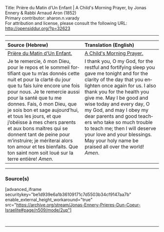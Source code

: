<html>
<head></head>
<body>
Title: Prière du Matin d’Un Enfant | A Child's Morning Prayer, by Jonas Ennery & Rabbi Arnaud Aron (1852)<br />
Primary contributor: aharon.n.varady<br />
For attribution and license, please consult the following URL: <a href="http://opensiddur.org/?p=32623">http://opensiddur.org/?p=32623</a>
<p />
<hr />

<table style="margin-left: auto;margin-right: auto;" class="draggable">
<thead><tr><th id="x" style="text-align: left;">Source (Hebrew)</th><th style="text-align: left;">Translation (English)</th></tr></thead>
<tbody>
<tr><td style="vertical-align:top;">
<div class="french" lang="fr">
<u>Prière du Matin d’Un Enfant.</u>
</span></div></td>
 
<td style="vertical-align:top;">
<div class="english" lang="en">
<u>A Child's Morning Prayer.</u>
</div></td></tr>


<tr><td style="vertical-align:top;">
<div class="french" lang="fr">
Je te remercie, ô mon Dieu, pour le repos et le sommeil fortifiant que tu m’as donnés cette nuit et pour la clarté du jour que tu fais luire encore une fois pour nous. Je te remercie aussi pour la santé que tu me donnes. Fais, ô mon Dieu, que je sois bon et sage aujourd’hui, et tous les jours, et que j’obéisse à mes chers parents et aux bons maîtres qui se donnent tant de peine pour m’instruire; je mériterai alors ton amour et tes bienfaits. Que ton saint nom soit loué sur la terre entière! <em>Amen</em>.
</span></div></td>
 
<td style="vertical-align:top;">
<div class="english" lang="en">
I thank you, O my God, for the restful and fortifying sleep you gave me tonight and for the clarity of the day that you enlighten once again for us. I also thank you for the health you give me. May I be good and wise today and every day, O my God, and may I obey my dear parents and good teachers who take so much trouble to teach me; then I will deserve your love and your blessings. May your holy name be praised all over the world! <em>Amen</em>.
</div></td></tr>
</tbody></table>

<hr />

<h3>Source(s)</h3>

[advanced_iframe securitykey="be1d939e6a1b36109171c7d5503b34cf9147aa7b" enable_external_height_workaround="true" src="https://archive.org/stream/Jonas-Ennery-Prieres-Dun-Coeur-Israelite#page/n509/mode/2up"]

&nbsp;

<hr />

&nbsp;
</body>
</html>